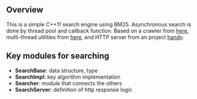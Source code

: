 ## Overview

This is a simple C++11 search engine using BM25.
Asynchronous search is done by thread pool and callback function.
Based on a crawler from [here](https://github.com/lucasjliu/ReutersCrawler), multi-thread utilities from [here](https://github.com/lucasjliu/web), 
and HTTP server from an project [handy](https://github.com/yedf/handy).

## Key modules for searching

* **SearchBase**: data structure, type
* **SearchImpl**: key algorithm implementation
* **Searcher**: module that connects the others
* **SearchServer**: definition of http response logic